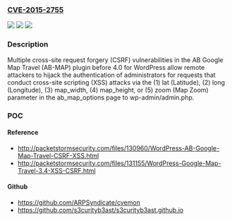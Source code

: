 ### [CVE-2015-2755](https://cve.mitre.org/cgi-bin/cvename.cgi?name=CVE-2015-2755)
![](https://img.shields.io/static/v1?label=Product&message=n%2Fa&color=blue)
![](https://img.shields.io/static/v1?label=Version&message=n%2Fa&color=blue)
![](https://img.shields.io/static/v1?label=Vulnerability&message=n%2Fa&color=brighgreen)

### Description

Multiple cross-site request forgery (CSRF) vulnerabilities in the AB Google Map Travel (AB-MAP) plugin before 4.0 for WordPress allow remote attackers to hijack the authentication of administrators for requests that conduct cross-site scripting (XSS) attacks via the (1) lat (Latitude), (2) long (Longitude), (3) map_width, (4) map_height, or (5) zoom (Map Zoom) parameter in the ab_map_options page to wp-admin/admin.php.

### POC

#### Reference
- http://packetstormsecurity.com/files/130960/WordPress-AB-Google-Map-Travel-CSRF-XSS.html
- http://packetstormsecurity.com/files/131155/WordPress-Google-Map-Travel-3.4-XSS-CSRF.html

#### Github
- https://github.com/ARPSyndicate/cvemon
- https://github.com/s3curityb3ast/s3curityb3ast.github.io

